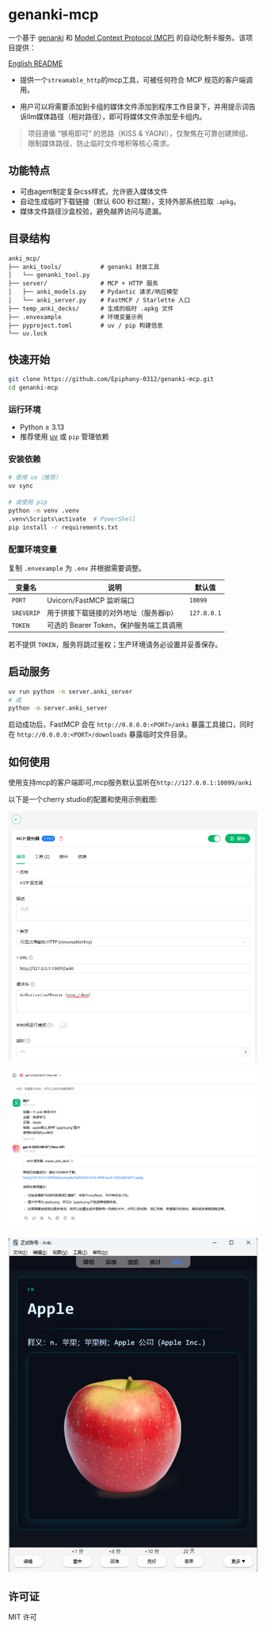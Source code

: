# genanki-mcp

一个基于 [genanki](https://github.com/kerrickstaley/genanki) 和 [Model Context Protocol (MCP)](https://modelcontextprotocol.io/) 的自动化制卡服务。该项目提供：

[English README](README.md)

- 提供一个`streamable_http`的mcp工具，可被任何符合 MCP 规范的客户端调用。
  
- 用户可以将需要添加到卡组的媒体文件添加到程序工作目录下，并用提示词告诉llm媒体路径（相对路径），即可将媒体文件添加至卡组内。

> 项目遵循 “够用即可” 的思路（KISS & YAGNI），仅聚焦在可靠创建牌组、限制媒体路径、防止临时文件堆积等核心需求。

## 功能特点

- 可由agent制定复杂css样式，允许嵌入媒体文件
- 自动生成临时下载链接（默认 600 秒过期），支持外部系统拉取 `.apkg`。
- 媒体文件路径沙盒校验，避免越界访问与遗漏。

## 目录结构

```
anki_mcp/
├── anki_tools/           # genanki 封装工具
│   └── genanki_tool.py
├── server/               # MCP + HTTP 服务
│   ├── anki_models.py    # Pydantic 请求/响应模型
│   └── anki_server.py    # FastMCP / Starlette 入口
├── temp_anki_decks/      # 生成的临时 .apkg 文件
├── .envexample           # 环境变量示例
├── pyproject.toml        # uv / pip 构建信息
└── uv.lock
```

## 快速开始

```bash
git clone https://github.com/Epiphany-0312/genanki-mcp.git
cd genanki-mcp
```

### 运行环境

- Python ≥ 3.13
- 推荐使用 [uv](https://github.com/astral-sh/uv) 或 `pip` 管理依赖

### 安装依赖

```bash
# 使用 uv（推荐）
uv sync

# 或使用 pip
python -m venv .venv
.venv\Scripts\activate  # PowerShell
pip install -r requirements.txt
```

### 配置环境变量

复制 `.envexample` 为 `.env` 并根据需要调整。

| 变量名     | 说明                                    | 默认值      |
| ---------- | --------------------------------------- | ----------- |
| `PORT`     | Uvicorn/FastMCP 监听端口                | `10099`     |
| `SREVERIP` | 用于拼接下载链接的对外地址（服务器ip）  | `127.0.0.1` |
| `TOKEN`    | 可选的 Bearer Token，保护服务端工具调用 |             |

若不提供 `TOKEN`，服务将跳过鉴权；生产环境请务必设置并妥善保存。

## 启动服务

```bash
uv run python -m server.anki_server
# 或
python -m server.anki_server
```

启动成功后，FastMCP 会在 `http://0.0.0.0:<PORT>/anki` 暴露工具接口，同时在 `http://0.0.0.0:<PORT>/downloads` 暴露临时文件目录。

## 如何使用

使用支持mcp的客户端即可,mcp服务默认监听在`http://127.0.0.1:10099/anki`

以下是一个cherry studio的配置和使用示例截图:

![alt text](./img/image.png)

![alt text](./img/image-1.png)

![alt text](./img/image-2.png)

## 许可证

MIT 许可
